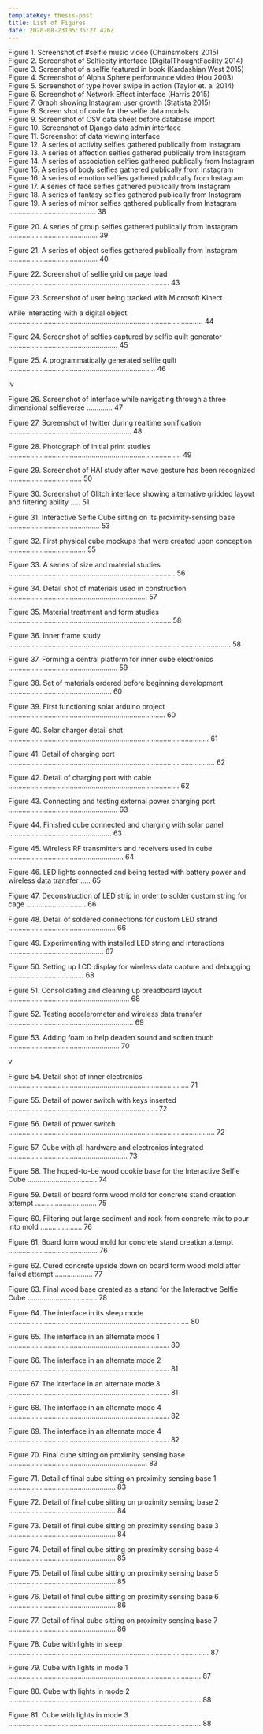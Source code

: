 ```yaml
---
templateKey: thesis-post
title: List of Figures
date: 2020-08-23T05:35:27.426Z
---
```

Figure 1. Screenshot of #selfie music video (Chainsmokers 2015)\
Figure 2. Screenshot of Selfiecity interface (DigitalThoughtFacility 2014)\
Figure 3. Screenshot of a selfie featured in book (Kardashian West 2015)\
Figure 4. Screenshot of Alpha Sphere performance video (Hou 2003)\
Figure 5. Screenshot of type hover swipe in action (Taylor et. al 2014)\
Figure 6. Screenshot of Network Effect interface (Harris 2015)\
Figure 7. Graph showing Instagram user growth (Statista 2015)\
Figure 8. Screen shot of code for the selfie data models\
Figure 9. Screenshot of CSV data sheet before database import\
Figure 10. Screenshot of Django data admin interface\
Figure 11. Screenshot of data viewing interface\
Figure 12. A series of activity selfies gathered publically from Instagram\
Figure 13. A series of affection selfies gathered publically from Instagram\
Figure 14. A series of association selfies gathered publically from Instagram\
Figure 15. A series of body selfies gathered publically from Instagram\
Figure 16. A series of emotion selfies gathered publically from Instagram\
Figure 17. A series of face selfies gathered publically from Instagram\
Figure 18. A series of fantasy selfies gathered publically from Instagram\
Figure 19. A series of mirror selfies gathered publically from Instagram ............................................ 38

Figure 20. A series of group selfies gathered publically from Instagram ............................................. 39

Figure 21. A series of object selfies gathered publically from Instagram ............................................. 40

Figure 22. Screenshot of selfie grid on page load ................................................................................. 43

Figure 23. Screenshot of user being tracked with Microsoft Kinect

while interacting with a digital object .................................................................................................. 44

Figure 24. Screenshot of selfies captured by selfie quilt generator ....................................................... 45

Figure 25. A programmatically generated selfie quilt .......................................................................... 46

iv

Figure 26. Screenshot of interface while navigating through a three dimensional selfieverse ............. 47

Figure 27. Screenshot of twitter during realtime sonification .............................................................. 48

Figure 28. Photograph of initial print studies ....................................................................................... 49

Figure 29. Screenshot of HAI study after wave gesture has been recognized ..................................... 50

Figure 30. Screenshot of Glitch interface showing alternative gridded layout and filtering ability ..... 51

Figure 31. Interactive Selfie Cube sitting on its proximity-sensing base .............................................. 53

Figure 32. First physical cube mockups that were created upon conception ....................................... 55

Figure 33. A series of size and material studies .................................................................................... 56

Figure 34. Detail shot of materials used in construction ...................................................................... 57

Figure 35. Material treatment and form studies .................................................................................. 58

Figure 36. Inner frame study ................................................................................................................ 58

Figure 37. Forming a central platform for inner cube electronics ....................................................... 59

Figure 38. Set of materials ordered before beginning development .................................................... 60

Figure 39. First functioning solar arduino project ............................................................................... 60

Figure 40. Solar charger detail shot ..................................................................................................... 61

Figure 41. Detail of charging port ........................................................................................................ 62

Figure 42. Detail of charging port with cable ...................................................................................... 62

Figure 43. Connecting and testing external power charging port ....................................................... 63

Figure 44. Finished cube connected and charging with solar panel .................................................... 63

Figure 45. Wireless RF transmitters and receivers used in cube .......................................................... 64

Figure 46. LED lights connected and being tested with battery power and wireless data transfer ..... 65

Figure 47. Deconstruction of LED strip in order to solder custom string for cage .............................. 66

Figure 48. Detail of soldered connections for custom LED strand ...................................................... 66

Figure 49. Experimenting with installed LED string and interactions ................................................ 67

Figure 50. Setting up LCD display for wireless data capture and debugging ...................................... 68

Figure 51. Consolidating and cleaning up breadboard layout ............................................................. 68

Figure 52. Testing accelerometer and wireless data transfer ............................................................... 69

Figure 53. Adding foam to help deaden sound and soften touch ........................................................ 70

v

Figure 54. Detail shot of inner electronics ........................................................................................... 71

Figure 55. Detail of power switch with keys inserted ........................................................................... 72

Figure 56. Detail of power switch ........................................................................................................ 72

Figure 57. Cube with all hardware and electronics integrated ............................................................ 73

Figure 58. The hoped-to-be wood cookie base for the Interactive Selfie Cube ................................... 74

Figure 59. Detail of board form wood mold for concrete stand creation attempt ............................... 75

Figure 60. Filtering out large sediment and rock from concrete mix to pour into mold ..................... 76

Figure 61. Board form wood mold for concrete stand creation attempt ............................................. 76

Figure 62. Cured concrete upside down on board form wood mold after failed attempt ................... 77

Figure 63. Final wood base created as a stand for the Interactive Selfie Cube ................................... 78

Figure 64. The interface in its sleep mode ........................................................................................... 80

Figure 65. The interface in an alternate mode 1 ................................................................................. 80

Figure 66. The interface in an alternate mode 2 ................................................................................. 81

Figure 67. The interface in an alternate mode 3 ................................................................................. 81

Figure 68. The interface in an alternate mode 4 ................................................................................. 82

Figure 69. The interface in an alternate mode 4 ................................................................................. 82

Figure 70. Final cube sitting on proximity sensing base ...................................................................... 83

Figure 71. Detail of final cube sitting on proximity sensing base 1 ...................................................... 83

Figure 72. Detail of final cube sitting on proximity sensing base 2 ...................................................... 84

Figure 73. Detail of final cube sitting on proximity sensing base 3 ...................................................... 84

Figure 74. Detail of final cube sitting on proximity sensing base 4 ...................................................... 85

Figure 75. Detail of final cube sitting on proximity sensing base 5 ...................................................... 85

Figure 76. Detail of final cube sitting on proximity sensing base 6 ...................................................... 86

Figure 77. Detail of final cube sitting on proximity sensing base 7 ...................................................... 86

Figure 78. Cube with lights in sleep ..................................................................................................... 87

Figure 79. Cube with lights in mode 1 ................................................................................................. 87

Figure 80. Cube with lights in mode 2 ................................................................................................. 88

Figure 81. Cube with lights in mode 3 ................................................................................................. 88